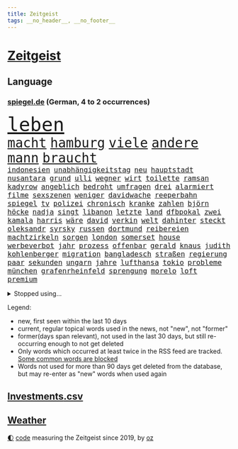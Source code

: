 ```yaml
---
title: Zeitgeist
tags: __no_header__, __no_footer__
---
```


# [Zeitgeist](https://oliz.io/zeitgeist/)

## Language

<h3><a href="https://www.spiegel.de" target="_blank">spiegel.de</a> (German, 4 to 2 occurrences)</h3>
<p style="font-family:monospace">
<span style="font-size:32pt"><a href="news_links.html#leben" class="current">leben</a></span>
<br>
<span style="font-size:22pt"><a href="news_links.html#macht" class="current">macht</a></span>
<span style="font-size:22pt"><a href="news_links.html#hamburg" class="current">hamburg</a></span>
<span style="font-size:22pt"><a href="news_links.html#viele" class="current">viele</a></span>
<span style="font-size:22pt"><a href="news_links.html#andere" class="current">andere</a></span>
<span style="font-size:22pt"><a href="news_links.html#mann" class="current">mann</a></span>
<span style="font-size:22pt"><a href="news_links.html#braucht" class="current">braucht</a></span>
<br>
<span style="font-size:12pt"><a href="news_links.html#indonesien" class="current">indonesien</a></span>
<span style="font-size:12pt"><a href="news_links.html#unabhängigkeitstag" class="new">unabhängigkeitstag</a></span>
<span style="font-size:12pt"><a href="news_links.html#neu" class="current">neu</a></span>
<span style="font-size:12pt"><a href="news_links.html#hauptstadt" class="current">hauptstadt</a></span>
<span style="font-size:12pt"><a href="news_links.html#nusantara" class="new">nusantara</a></span>
<span style="font-size:12pt"><a href="news_links.html#grund" class="current">grund</a></span>
<span style="font-size:12pt"><a href="news_links.html#ulli" class="new">ulli</a></span>
<span style="font-size:12pt"><a href="news_links.html#wegner" class="current">wegner</a></span>
<span style="font-size:12pt"><a href="news_links.html#wirt" class="current">wirt</a></span>
<span style="font-size:12pt"><a href="news_links.html#toilette" class="current">toilette</a></span>
<span style="font-size:12pt"><a href="news_links.html#ramsan" class="current">ramsan</a></span>
<span style="font-size:12pt"><a href="news_links.html#kadyrow" class="current">kadyrow</a></span>
<span style="font-size:12pt"><a href="news_links.html#angeblich" class="current">angeblich</a></span>
<span style="font-size:12pt"><a href="news_links.html#bedroht" class="current">bedroht</a></span>
<span style="font-size:12pt"><a href="news_links.html#umfragen" class="current">umfragen</a></span>
<span style="font-size:12pt"><a href="news_links.html#drei" class="current">drei</a></span>
<span style="font-size:12pt"><a href="news_links.html#alarmiert" class="current">alarmiert</a></span>
<span style="font-size:12pt"><a href="news_links.html#filme" class="current">filme</a></span>
<span style="font-size:12pt"><a href="news_links.html#sexszenen" class="current">sexszenen</a></span>
<span style="font-size:12pt"><a href="news_links.html#weniger" class="current">weniger</a></span>
<span style="font-size:12pt"><a href="news_links.html#davidwache" class="new">davidwache</a></span>
<span style="font-size:12pt"><a href="news_links.html#reeperbahn" class="current">reeperbahn</a></span>
<span style="font-size:12pt"><a href="news_links.html#spiegel" class="current">spiegel</a></span>
<span style="font-size:12pt"><a href="news_links.html#tv" class="current">tv</a></span>
<span style="font-size:12pt"><a href="news_links.html#polizei" class="current">polizei</a></span>
<span style="font-size:12pt"><a href="news_links.html#chronisch" class="current">chronisch</a></span>
<span style="font-size:12pt"><a href="news_links.html#kranke" class="current">kranke</a></span>
<span style="font-size:12pt"><a href="news_links.html#zahlen" class="current">zahlen</a></span>
<span style="font-size:12pt"><a href="news_links.html#björn" class="current">björn</a></span>
<span style="font-size:12pt"><a href="news_links.html#höcke" class="current">höcke</a></span>
<span style="font-size:12pt"><a href="news_links.html#nadja" class="new">nadja</a></span>
<span style="font-size:12pt"><a href="news_links.html#singt" class="current">singt</a></span>
<span style="font-size:12pt"><a href="news_links.html#libanon" class="current">libanon</a></span>
<span style="font-size:12pt"><a href="news_links.html#letzte" class="current">letzte</a></span>
<span style="font-size:12pt"><a href="news_links.html#land" class="current">land</a></span>
<span style="font-size:12pt"><a href="news_links.html#dfbpokal" class="current">dfbpokal</a></span>
<span style="font-size:12pt"><a href="news_links.html#zwei" class="current">zwei</a></span>
<span style="font-size:12pt"><a href="news_links.html#kamala" class="current">kamala</a></span>
<span style="font-size:12pt"><a href="news_links.html#harris" class="current">harris</a></span>
<span style="font-size:12pt"><a href="news_links.html#wäre" class="current">wäre</a></span>
<span style="font-size:12pt"><a href="news_links.html#david" class="current">david</a></span>
<span style="font-size:12pt"><a href="news_links.html#verkin" class="new">verkin</a></span>
<span style="font-size:12pt"><a href="news_links.html#welt" class="current">welt</a></span>
<span style="font-size:12pt"><a href="news_links.html#dahinter" class="current">dahinter</a></span>
<span style="font-size:12pt"><a href="news_links.html#steckt" class="current">steckt</a></span>
<span style="font-size:12pt"><a href="news_links.html#oleksandr" class="current">oleksandr</a></span>
<span style="font-size:12pt"><a href="news_links.html#syrsky" class="new">syrsky</a></span>
<span style="font-size:12pt"><a href="news_links.html#russen" class="current">russen</a></span>
<span style="font-size:12pt"><a href="news_links.html#dortmund" class="current">dortmund</a></span>
<span style="font-size:12pt"><a href="news_links.html#reibereien" class="new">reibereien</a></span>
<span style="font-size:12pt"><a href="news_links.html#machtzirkeln" class="new">machtzirkeln</a></span>
<span style="font-size:12pt"><a href="news_links.html#sorgen" class="current">sorgen</a></span>
<span style="font-size:12pt"><a href="news_links.html#london" class="current">london</a></span>
<span style="font-size:12pt"><a href="news_links.html#somerset" class="new">somerset</a></span>
<span style="font-size:12pt"><a href="news_links.html#house" class="current">house</a></span>
<span style="font-size:12pt"><a href="news_links.html#werbeverbot" class="new">werbeverbot</a></span>
<span style="font-size:12pt"><a href="news_links.html#jahr" class="current">jahr</a></span>
<span style="font-size:12pt"><a href="news_links.html#prozess" class="current">prozess</a></span>
<span style="font-size:12pt"><a href="news_links.html#offenbar" class="current">offenbar</a></span>
<span style="font-size:12pt"><a href="news_links.html#gerald" class="current">gerald</a></span>
<span style="font-size:12pt"><a href="news_links.html#knaus" class="current">knaus</a></span>
<span style="font-size:12pt"><a href="news_links.html#judith" class="current">judith</a></span>
<span style="font-size:12pt"><a href="news_links.html#kohlenberger" class="new">kohlenberger</a></span>
<span style="font-size:12pt"><a href="news_links.html#migration" class="current">migration</a></span>
<span style="font-size:12pt"><a href="news_links.html#bangladesch" class="current">bangladesch</a></span>
<span style="font-size:12pt"><a href="news_links.html#straßen" class="current">straßen</a></span>
<span style="font-size:12pt"><a href="news_links.html#regierung" class="current">regierung</a></span>
<span style="font-size:12pt"><a href="news_links.html#paar" class="current">paar</a></span>
<span style="font-size:12pt"><a href="news_links.html#sekunden" class="current">sekunden</a></span>
<span style="font-size:12pt"><a href="news_links.html#ungarn" class="current">ungarn</a></span>
<span style="font-size:12pt"><a href="news_links.html#jahre" class="current">jahre</a></span>
<span style="font-size:12pt"><a href="news_links.html#lufthansa" class="current">lufthansa</a></span>
<span style="font-size:12pt"><a href="news_links.html#tokio" class="current">tokio</a></span>
<span style="font-size:12pt"><a href="news_links.html#probleme" class="current">probleme</a></span>
<span style="font-size:12pt"><a href="news_links.html#münchen" class="current">münchen</a></span>
<span style="font-size:12pt"><a href="news_links.html#grafenrheinfeld" class="new">grafenrheinfeld</a></span>
<span style="font-size:12pt"><a href="news_links.html#sprengung" class="current">sprengung</a></span>
<span style="font-size:12pt"><a href="news_links.html#morelo" class="new">morelo</a></span>
<span style="font-size:12pt"><a href="news_links.html#loft" class="new">loft</a></span>
<span style="font-size:12pt"><a href="news_links.html#premium" class="new">premium</a></span>
</p>
<details>
<summary>Stopped using...</summary>
<p class="former" style="font-size:12pt">
legte(1396) führende(1395) prüfung(1395) reformen(1395) bestimmte(1394) brief(1394) sicherheitsbehörden(1394) siegt(1394) worten(1394) aufnehmen(1393) entwurf(1393) innenminister(1392) partie(1392) planen(1392) sebastian(1392) statement(1392) zeugen(1392) bisschen(1391) gestartet(1391) künftigen(1391) mainz(1391) treibt(1391) wahrheit(1391) csu(1390) dfb(1390) durchsetzen(1390) leichter(1390) mengen(1390) müssten(1390) waffe(1390) co₂(1389) cristiano(1389) erschossen(1389) getan(1389) nein(1389) pressekonferenz(1389) ronaldo(1389) schildert(1389) treffer(1389) verlegt(1389) beschäftigt(1388) einstieg(1388) lebensmittel(1388) leichen(1388) sanktionen(1388) staatschef(1388) 75(1387) berlins(1387) bundesrepublik(1387) hieß(1387) kohle(1387) märchen(1387) plädiert(1387) ungarns(1387) vereinigten(1387) 6(1386) anlass(1386) botschaften(1386) gewaltige(1386) haltung(1386) jüngeren(1386) lügen(1386) rechts(1386) berufung(1385) blickt(1385) demonstrationen(1385) enthüllt(1385) lastwagen(1385) pflege(1385) plus(1385) spanischen(1385) verlust(1385) verändern(1385) welchem(1385) xi(1385) ausbau(1384) klaren(1384) allianz(1383) erlassen(1383) freie(1383) keller(1383) mieter(1383) rechnet(1383) schiedsrichter(1383) versprochen(1383) wälder(1383) heil(1382) hubertus(1382) nahverkehr(1382) saarland(1381) spott(1381) weite(1381) kontakte(1380) minute(1380) verbindet(1380) 23(1379) 29(1379) lkw(1379) sache(1378) verschwand(1378) ökonom(1378) klären(1377) weckt(1377) anzeichen(1376) aufnahme(1376) gestürzt(1376) trafen(1376) mode(1375) halb(1374) tiefen(1374) organisation(1372) belegen(1371) beschlagnahmt(1371) marco(1371) kooperation(1369) analysiert(1367) favorit(1366) insassen(1364) hafen(1363) karten(1352) munition(1349) tuchel(1344) einblicke(1343) empfangen(1343) sammeln(1336) öffnet(1278) rein(1240) orte(1232) abgegeben(1166) felix(1152) kolumbien(1142) truppe(1134) zentralbank(1133) ausnahme(1130) verdi(1130) bundesanwaltschaft(1120) schrumpft(1120) insbesondere(1105) günstiges(1078) verletzten(1062) world(1052) gehälter(1048) einigt(1033) abschreckung(1023) volksverhetzung(1007) umsetzung(1004) methode(1000) gestört(991) rande(991) dutzenden(977) otto(976) verabschieden(961) zerstörung(945) waffenlieferungen(938) zusammenhalt(931) desto(930) expremier(927) geplatzt(926) überwachung(925) 49(913) einheit(913) transparenz(898) abseits(894) fern(876) baustelle(866) hochschule(861) lindners(861) spart(855) nationalelf(851) gewerkschaften(842) schwarzes(833) umstände(824) kinderinterview(810) isoliert(805) grünenpolitikerin(801) mordfall(800) kenia(798) ausbauen(794) sinne(794) verklagen(793) kaiserslautern(792) chinesischer(790) zuwanderung(767) braun(761) geste(761) genauer(760) verzeichnet(759) schwächelt(752) verträge(745) dach(740) ähnlichen(740) revolution(739) freispruch(732) island(727) protestbewegung(721) hoffnungsträger(716) 05(708) frühjahr(706) überreste(700) auseinander(696) kündigung(696) bundesbank(690) branchen(677) dokumentieren(667) persönlichen(667) pakete(657) prien(654) rückstand(650) mama(649) luftangriffe(641) fängt(638) familienministerin(631) paus(631) metall(627) geheim(623) nico(607) deutschlandticket(606) 47(604) game(602) saarlouis(601) haftbefehl(596) abhilfe(593) aufgelöst(586) kulturstaatsministerin(584) al(578) nannte(574) geschwister(568) boom(566) bad(560) wohlstand(560) wasserstoff(559) marode(558) neunzigerjahren(553) 5000(543) schleswigholsteins(542) eskalierte(539) nagelsmann(538) georgien(536) vermeintliche(534) karin(533) insekten(532) loswerden(529) 51(523) toll(521) darmstadt(517) wurzeln(516) älteren(502) hinweg(499) miami(497) veto(489) hauptrolle(488) parlamentswahlen(486) arbeitskräfte(484) gründung(483) zeuge(480) geisel(479) rückhalt(471) oberbayern(470) samuel(461) jagen(453) rad(452) unterbrochen(451) erging(448) formuliert(443) kane(443) drogenhandel(442) rechter(441) sparkassen(433) partien(431) blamiert(430) beckenbauer(425) verurteilen(421) kurzer(415) luftangriffen(415) fürth(414) hitzewellen(414) widerstands(411) stock(410) marschflugkörper(408) schuldenbremse(408) errichtet(405) einbringen(404) polizeigewahrsam(401) milliardenschweren(397) schweigt(397) warnungen(393) preiserhöhung(392) flieger(389) nachhaltige(389) strafverfahren(389) saßen(386) stockt(386) pass(385) mutmaßliches(383) verfilmt(383) ezb(382) leitartikel(378) sicherheitsmaßnahmen(376) juristin(373) heim(372) kooperiert(372) skurriler(370) todesfall(370) iphone(368) gerichtsverfahren(367) immobilienmarkt(367) sterne(364) seltener(362) argentiniens(361) sechsstellige(361) entstand(357) 96(354) innere(351) parlamentswahl(351) dauerte(350) prägen(350) re(350) metern(349) sprachen(349) körperliche(344) mary(344) negative(343) ehrung(340) stieß(340) schwachen(339) jon(335) javier(332) milei(332) ferne(331) technisch(330) suv(328) neuesten(327) dreht(326) rki(322) schwester(320) bunt(318) milliardenhöhe(315) kallas(314) moritz(312) nszeit(311) berüchtigte(306) harsche(306) fehlte(305) proben(305) verschickt(301) 43(296) regelungen(296) schenkt(295) protestierenden(294) gedächtnis(290) nächte(290) absichtlich(288) ungerecht(288) krebsdiagnose(284) glückwünsche(283) bestätigte(282) pflegeheim(281) lasst(279) gazastreifens(278) gewähren(278) beteuert(275) spender(275) nouripour(274) omid(274) kracht(273) demonstration(272) extremistischen(270) parlamentarier(270) tränengas(269) klingen(268) hasst(266) attraktiver(265) club(264) südlichen(263) reederei(262) signa(262) einheitliche(260) eminem(259) furchtbar(259) staatssekretärin(259) warnstreiks(256) haken(255) geräten(253) 16jährigen(252) ausländer(252) copa(252) habecks(252) netzbetreiber(252) auskunft(251) haley(251) nikki(251) getrunken(250) produzent(250) kostenlos(249) suizid(249) erlässt(246) reichweite(245) diverse(243) gespalten(243) bezahlung(241) großzügig(241) signagruppe(241) verhelfen(241) ließe(240) petra(240) armin(238) einverstanden(235) unverletzt(235) erwachsen(234) taugt(234) tourt(234) gesichter(233) ostern(233) bedrängnis(232) professionelle(232) verbucht(232) dynamik(229) verschüttet(228) autokonzern(227) befand(227) offensichtlich(227) dubai(226) bahnen(224) uganda(224) ambitionen(223) falle(222) einstufung(221) nominierungen(219) pilze(218) übernommen(218) 1945(216) stefanie(215) behandlung(214) eilantrag(214) notaufnahme(214) 80000(213) amy(213) frühzeitig(213) grande(213) frustriert(211) aufgedeckt(206) fotografen(206) neugier(205) can(204) verstörende(204) artillerie(202) gesetzliche(202) leiten(202) ordentlich(202) verwendung(202) dazwischen(201) perfektes(201) absatz(200) 31jähriger(199) le(199) beschädigten(198) cotrainer(197) hollywoods(197) landsmann(197) pazifik(197) wärmepumpen(197) aufklären(195) neuwahl(194) emobilität(191) minus(191) koblenz(190) militärübungen(190) roboter(190) wahlkampfrede(190) 2006(189) niedriger(189) zeitzeugen(189) anpassung(188) typs(188) dreharbeiten(187) inmitten(187) oman(187) siebzigerjahren(187) ungewohnt(187) wohnungssuche(187) western(185) bestürzt(184) behindert(181) dreh(181) weltstar(181) girls(180) stellvertreter(179) begraben(177) merkels(177) terrormiliz(177) altkanzlerin(176) entlastungen(176) ravensburg(176) gitarrist(174) pay(174) zerrissen(174) hummels(172) insolvente(172) mats(172) vermieter(171) wohlauf(171) gekrönt(170) nairobi(170) bemerkenswerte(169) blaupause(169) schlangen(169) stützt(169) rechnungen(168) angeworben(167) aufgeklärt(167) manfred(167) ratschlag(167) schienen(167) nationalsozialismus(166) summen(166) trotzig(166) fressen(165) solches(165) 64(164) vorgesehen(162) kanzlerin(161) wald(161) einwanderer(160) realistische(160) vergütung(159) einlösen(157) widerlegen(157) gäbe(156) lucy(155) misslingt(155) ungarische(155) glimpflich(154) popikone(154) zugesprochen(154) bear(153) bestellen(153) gesänge(153) multimillionär(153) rechtslage(153) wahlkampfveranstaltung(153) auszeit(152) chinesisches(151) huawei(150) löcher(150) rihanna(150) 1982(149) benannt(149) fußgänger(149) möglichkeit(148) superreichen(148) fair(147) urteilte(147) däne(146) forschungsteam(146) krause(146) präsentation(146) verfehlen(146) djirsarai(145) meistertitel(145) supermärkte(145) deserteur(144) msc(144) durchsuchung(143) unschuld(143) exfußballer(142) mongolei(142) national(142) rassemblement(142) drehbuch(141) geiselabkommen(140) beworfen(139) geringer(137) lehre(137) ruth(137) kriegsverlauf(136) flugabwehrsysteme(135) haiti(135) nichte(135) queens(135) talente(135) 58jähriger(134) ampelpolitiker(134) gleisbett(134) verstörenden(134) abschiedstournee(133) berührende(133) lizenz(132) 18jährigen(130) ko(130) engagieren(129) kippte(129) 57(126) boxer(126) jeff(126) report(126) singapur(126) arbeitszeiten(125) dominierte(125) kinderärztin(125) laufende(125) regierungschefs(125) wirklichkeit(125) bestandteil(124) fester(124) kinohit(124) gegenseitigen(123) netzwerken(123) schrank(123) überfahrt(123) belgier(122) radprofi(122) johansson(121) messen(121) reiht(121) scarlett(121) wiedersehen(121) außergewöhnlichen(120) einbruch(120) 250(119) anwesen(119) källenius(119) mercedeschef(119) ola(119) recycling(119) spannende(119) umbenannt(119) bergsteigen(118) köpfe(118) spiegelleser(118) anbietern(117) devise(117) staatschefs(117) getreten(116) heimatland(116) medium(116) schlimmste(116) zusätzlichen(116) fußballbund(115) verschenkt(115) chronik(114) orientieren(114) bruders(113) milliardenauftrag(113) polizeieinsätze(113) beverly(112) gerüst(112) hills(112) klimaschützer(112) netzwerke(112) ausrüster(111) chips(111) fünfjähriger(111) steine(111) teich(111) denkbar(110) geflossen(109) billionen(108) se(108) schlau(107) l'amour(106) toujours(106) abgeschoben(105) bestechlichkeit(105) brunson(105) fußballverbands(105) louis(105) milchstraße(105) ungestört(105) wout(105) brettspiele(104) sommerzeit(104) ausgeweitet(103) exgesundheitsminister(103) leuten(103) nett(103) türen(103) bürgermeisterin(102) postet(102) kampfflugzeuge(101) straßenbahn(100) versuchter(100) überstunden(100) bundesinstitut(99) flog(99) ghana(99) parteikollegen(99) trucks(99) abgestraft(98) kommentieren(98) microsofts(98) rechnung(98) totschlags(98) diplomatischen(97) ernstfall(97) gefängnisstrafe(97) massensturz(97) relativ(97) angelegte(96) gemalt(96) kreativen(96) naturschützer(96) bundesvorstand(95) schlechteste(95) steinzeit(95) trainingslager(95) agentengesetz(94) düstere(94) jugendkriminalität(94) linker(94) patriotsysteme(94) pomp(94) entlohnung(93) großkonzerne(93) klimaschutzgesetz(93) vorstellung(93) weltgrößten(93) ewig(92) ärgernis(92) johnson(91) missionen(91) schwächt(91) shakira(91) workout(91) militärischer(90) plage(90) wertvollen(90) angetreten(89) beginns(89) downing(89) einschüchtern(89) exakt(89) fahrschein(89) meistens(89) shakespeare(89) zusammenhalten(89) attentats(88) einhundert(88) g7staaten(88) herauszufinden(88) verprügeln(88) dreckig(87) georgiens(87) spitzenklub(87) steuererklärung(87) 78(86) beschränkungen(86) fürchtete(86) gesteckt(86) jeweiligen(86) risikobewertung(86) unterschreiben(86) aquakulturen(85) boys(85) capri(85) fahrradfahrer(85) lachs(85) pet(85) shop(85) sportwissenschaftler(85) flair(84) großartiger(84) schwieg(84) ausgebremst(83) hitlers(83) patrioten(82) übermittelt(82) bezwingen(81) europameister(81) inder(81) neunjährigen(81) schwimmerinnen(81) 26000(80) bbcmoderator(80) blüht(80) gottschalk(80) kinderklinik(80) 28jährige(79) beschlagnahmten(79) me(79) millionenwert(79) nase(79) rechtspopulismus(79) weibchen(79) 21jährige(78) abfindungen(78) archäologie(78) erlebten(78) geldwäsche(78) lagunenstadt(78) oeynhausen(78) ratte(78) sbahn(78) tagestouristen(78) beachtliche(77) chats(77) farbattacke(77) feuerlöschern(77) ladestationen(77) nachtklub(77) opulente(77) orange(77) präparierten(77) sprühten(77) spürte(77) automaten(76) morbide(76) mumifizierte(76) statistiker(76) tornado(76) unglaublich(76) ausweiten(75) cybercrime(75) einsätze(75) gültigen(75) schauplatz(75) heimspiel(74) impfstoffe(74) jar(74) kanzlerschaft(74) klo(74) mondes(74) tschassiw(74) genauen(73) jenna(73) klartext(73) masken(73) ortega(73) slogans(73) abnehmspritze(72) bardella(72) buchhalter(72) erffa(72) faust(72) niederschlägen(72) verpassten(72) zwayer(72) 39(71) antiisraelischer(71) aufgeheizt(71) bläst(71) geile(71) lebenserwartung(71) mitgliedschaft(71) schütze(71) sexy(71) enkeltrick(70) m(70) pension(70) pfiffe(70) scharfmachern(70) schulhof(70) adams(69) populär(69) schumachers(69) feindbild(68) freibad(68) handzeichen(68) juan(68) mounjaro(68) nsvergleich(68) uspopstar(68) who’s(68) 155(67) bon(67) darstellern(67) gelbe(67) jovi(67) verwahrt(67) wachablösung(67) 31jährige(66) handele(66) drittgrößten(65) grünenvorsitzende(65) hausfrau(65) kenias(65) preiserhöhungen(65) stehe(65) vermissen(65) eras(64) fußballfieber(64) naht(64) 650000(63) blunt(63) spekulieren(63) amelie(62) kanzelt(62) magnum(62) tausendfach(62) verschwörungsmythen(62) deklassiert(61) flüchtlingsrat(61) höhepunkte(61) nebenkostenprivileg(61) saltburn(61) absagen(60) begehrt(59) esken(59) hilton(59) jubel(59) kletterer(59) mittelfeldspielers(59) schwerpunkte(59) spdchefin(59) aufsteigen(58) nationalfeiertag(58) nichtregierungsorganisationen(58) salome(58) surabischwili(58) bangkok(57) butker(57) milieu(56) ordnete(56) standards(56) bürgerschaft(55) heiko(55) kurios(55) meryl(55) nebensache(55) nordfranzösischen(55) rouen(55) schmilzt(55) steuereinnahmen(55) streep(55) verwaltungsgericht(55) vorlagen(55) akte(54) beladener(54) chefetage(54) schlussspurt(54) vagina(54) apotheken(53) ausgeschenkt(53) fdpgeneralsekretär(53) feuerte(53) fossilen(53) gemeint(53) herum(53) hut(53) kurswechsel(53) psychologie(53) sanft(53) sonja(53) usbotschafterin(53) volkswirtschaft(53) beef(52) hauptstädte(52) muscheln(52) sahrawagenknechtpartei(52) sturmböen(52) böses(51) etappensieg(51) lech(51) papa(51) skizziert(51) beförderung(50) chipherstellers(50) kollegin(50) luxuriösen(50) militärmanöver(50) millennial(50) geheimplan(49) jugendbande(49) kifirma(49) unwetters(49) verächtlich(49) bekanntes(48) geplatzter(48) l’amour(48) mitgliedstaaten(48) ratten(48) d’agostino(47) gigi(47) krimis(47) medwedew(47) smith(47) thematisiert(47) tree(47) ölkonzerns(47) bongiovi(46) comicfigur(46) durchschnittlich(46) entenhausen(46) mickymausheft(46) mitgerissen(46) rechenschaft(46) royal(46) salzgitter(46) suff(46) verhängnisvollen(46) brown(45) existieren(45) halyna(45) hutchins(45) king’s(45) lebewesen(45) angeprangert(44) f16kampfjets(44) korrupt(44) natoostflanke(44) quaid(44) versprachen(44) einseitig(43) irre(43) knieverletzung(43) krone(43) mitschuld(43) solarenergie(43) umgebracht(43) sätzen(42) aneinandergeraten(41) back(41) exgeheimdienstchef(41) gift(41) markieren(41) núñez(41) profitierten(41) shady(41) slim(41) 2002(40) anheizen(40) brenda(40) durchschnittsverdiener(40) mitansehen(40) spiegelanalyse(40) unrealistisch(40) verlorenen(40) wiedergeburt(40) 27000(39) betracht(39) bezahlbares(39) gebucht(39) spielfeld(39) verkeilt(39) wimbledon(39) augenblick(38) bitcoin(38) lacher(38) 28jähriger(37) beharrt(37) bundeskriminalamt(37) costner(37) gebrandmarkt(37) heizungen(37) herausfordern(37) look(37) rivale(37) erlebnis(36) hungert(36) machenschaften(36) minderjähriger(36) nazideutschland(36) américa(35) jasmine(35) modi(35) narendra(35) paolini(35) steuererleichterungen(35) bergsteigerin(34) schildern(34) spürbar(34) steckte(34) 1998(32) gezerre(32) kopiert(32) kriegswirtschaft(32) polizeibeamtin(32) töpfer(32) unregierbar(32) wertvoll(32) zugelegt(32) 360(31) attestieren(31) bärchen(31) drittem(31) eignung(31) gemeinsames(31) indonesischen(31) lamine(31) linksbündnis(31) rechtspopulistin(31) rekordeuropameister(31) yamal(31) danke(30) martyrium(30) etatentwurf(29) gewaltfreie(29) halter(29) hochrechnungen(29) inventar(29) liveübertragung(29) vorläufigen(29) wahlzettel(29) cassel(28) guirassy(28) häufige(28) meiner(28) publik(28) serhou(28) stopfen(28) weiterspielen(28) abiturfeier(27) estnische(27) extrainer(27) finanzmärkte(27) nebenwirkungen(27) nervosität(27) fördergelder(26) zelle(26) aufstellung(25) bootsunglück(25) defensiven(25) gareth(25) jude(25) kürzt(25) satellitenbildern(25) sexualisierung(25) southgate(25) aufzuhalten(24) auszuschalten(24) bellingham(24) biologen(24) kalt(24) lions(24) three(24) weghorst(24) animationsfilm(23) döring(23) ehegattensplitting(23) ernennt(23) frühstücksei(23) ressortchefin(23) 88(22) autobahnpolizei(22) eile(22) eingebüßt(22) emspiel(22) herrschte(22) kontra(22) rumpelfußball(22) schleppen(22) sicherheitsexperte(22) spielgerät(22) waffengewalt(22) drachen(21) ruhigen(21) scheibe(21) ökosystem(21) überwiegend(21) exkanzlerin(20) gigawatt(20) ladenetz(20) länderspiele(20) mel(20) untergrund(20) buckinghampalast(19) emfußballspiel(19) financial(19) geschieden(19) kapitänsregel(19) kräftiger(19) verrührt(19) vorherigen(19) bewerbern(18) emsieg(18) meg(18) sonnencreme(18) subvention(18) chronologie(17) dagestan(17) dienstwagen(17) geldauflage(17) schadensbegrenzung(17) abteilung(16) frankreichwahl(16) gesichert(16) schied(16) durchlebte(15) emhelden(15) erschwinglicher(15) gehstock(15) maskenbeschaffung(15) natotreffen(15) nepobaby(15) oberfläche(15) ruto(15) schmerzhafte(15) spahns(15) weitreichende(15) zutiefst(15) betrügerischen(14) geballte(14) indiens(14) jurassic(14) zugunsten(14) cnn(13) datiert(13) entgegenwirken(13) ersticht(13) genügen(13) horizon(13) liken(13) moderate(13) niels(13) raketenangriffen(13) schinken(13) verborgen(13) wrestling(13) assadregimes(12) funde(12) getränke(12) monatlichen(12) philipsen(12) brilliert(11) koffer(11) natogipfel(11) plätze(11)
</p>
</details>
<p>Legend:
<ul>
<li><span class="new">new</span>, first seen within the last 10 days</li>
<li><span class="current">current</span>, regular topical words used in the news, not "new", not "former"</li>
<li><span class="former">former(days span relevant)</span>, not used in the last 30 days, but still re-occurring enough to not get deleted</li>
<li>Only words which occurred at least twice in the RSS feed are tracked. <a href="language/filters.py">Some common words are blocked</a></li>
<li>Words not used for more than 90 days get deleted from the database, but may re-enter as "new" words when used again</li>
</ul>
</p>

## [Investments](investments.html)[.csv](investments.csv)

## [Weather](weather.html)

<footer>
<a href="javascript:toggleTheme()" class="nav">🌓</a>
<a href="https://github.com/ooz/zeitgeist">code</a> measuring the Zeitgeist since 2019, by <a href="https://oliz.io">oz</a>
</footer>
